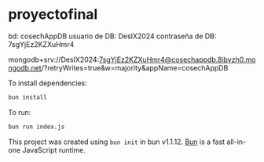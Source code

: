 # proyectofinal

bd:                 cosechAppDB
usuario de DB:      DesIX2024
contraseña de DB:   7sgYjEz2KZXuHmr4

mongodb+srv://DesIX2024:7sgYjEz2KZXuHmr4@cosechappdb.8ibvzh0.mongodb.net/?retryWrites=true&w=majority&appName=cosechAppDB

To install dependencies:

```bash
bun install
```

To run:

```bash
bun run index.js
```

This project was created using `bun init` in bun v1.1.12. [Bun](https://bun.sh) is a fast all-in-one JavaScript runtime.
